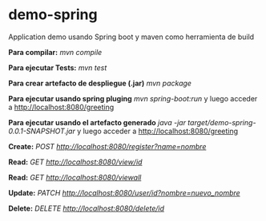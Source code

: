 # demo-spring
Application demo usando Spring boot y maven como herramienta de build

__Para compilar:__
_mvn compile_

__Para ejecutar Tests:__
_mvn test_

__Para crear artefacto de despliegue (.jar)__
_mvn package_

__Para ejecutar usando spring pluging__ _mvn spring-boot:run_ y luego acceder a [http://localhost:8080/greeting](http://localhost:8080/greeting)

__Para ejecutar usando el artefacto generado__ _java -jar target/demo-spring-0.0.1-SNAPSHOT.jar_ y luego acceder a [http://localhost:8080/greeting](http://localhost:8080/greeting)




__Create:__
_POST [http://localhost:8080/register?name=nombre](http://localhost:8080/register?name=nombre)_

__Read:__
_GET [http://localhost:8080/view/id](http://localhost:8080/view/id)_

__Read:__
_GET [http://localhost:8080/viewall](http://localhost:8080/viewall)_

__Update:__
_PATCH [http://localhost:8080/user/id?nombre=nuevo_nombre](http://localhost:8080/user/id?nombre=nuevo_nombre)_

__Delete:__
_DELETE [http://localhost:8080/delete/id](http://localhost:8080/delete/id)_